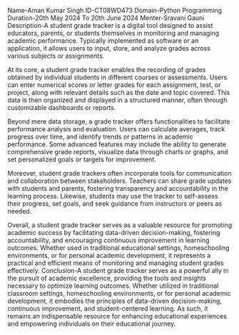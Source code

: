 Name-Aman Kumar Singh 
ID-CT08WD473
Domain-Python Programming 
Duration-20th May 2024 To 20th June 2024
Menter-Sravani Gauni
Description-A student grade tracker is a digital tool designed to assist educators, parents, or students themselves in monitoring and managing academic performance. Typically implemented as software or an application, it allows users to input, store, and analyze grades across various subjects or assignments.

At its core, a student grade tracker enables the recording of grades obtained by individual students in different courses or assessments. Users can enter numerical scores or letter grades for each assignment, test, or project, along with relevant details such as the date and topic covered. This data is then organized and displayed in a structured manner, often through customizable dashboards or reports.

Beyond mere data storage, a grade tracker offers functionalities to facilitate performance analysis and evaluation. Users can calculate averages, track progress over time, and identify trends or patterns in academic performance. Some advanced features may include the ability to generate comprehensive grade reports, visualize data through charts or graphs, and set personalized goals or targets for improvement.

Moreover, student grade trackers often incorporate tools for communication and collaboration between stakeholders. Teachers can share grade updates with students and parents, fostering transparency and accountability in the learning process. Likewise, students may use the tracker to self-assess their progress, set goals, and seek guidance from instructors or peers as needed.

Overall, a student grade tracker serves as a valuable resource for promoting academic success by facilitating data-driven decision-making, fostering accountability, and encouraging continuous improvement in learning outcomes. Whether used in traditional educational settings, homeschooling environments, or for personal academic development, it represents a practical and efficient means of monitoring and managing student grades effectively.
Conclusion-A student grade tracker serves as a powerful ally in the pursuit of academic excellence, providing the tools and insights necessary to optimize learning outcomes. Whether utilized in traditional classroom settings, homeschooling environments, or for personal academic development, it embodies the principles of data-driven decision-making, continuous improvement, and student-centered learning. As such, it remains an indispensable resource for enhancing educational experiences and empowering individuals on their educational journey.
